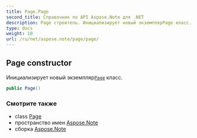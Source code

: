 ```yaml
---
title: Page.Page
second_title: Справочник по API Aspose.Note для .NET
description: Page строитель. Инициализирует новый экземплярPage класс.
type: docs
weight: 10
url: /ru/net/aspose.note/page/page/
---
```

## Page constructor

Инициализирует новый экземпляр[`Page`](../) класс.

```csharp
public Page()
```

### Смотрите также

* class [Page](../)
* пространство имен [Aspose.Note](../../page/)
* сборка [Aspose.Note](../../../)



